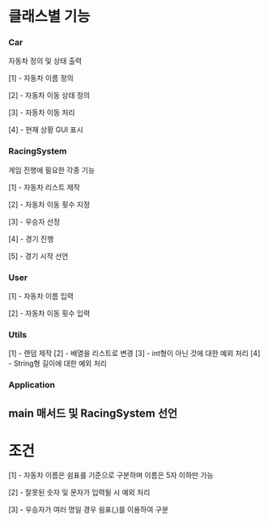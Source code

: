 # 클래스별 기능

### Car
자동차 정의 및 상태 출력

[1] - 자동차 이름 정의

[2] - 자동차 이동 상태 정의

[3] - 자동차 이동 처리

[4] - 현재 상황 GUI 표시

### RacingSystem
게임 진행에 필요한 각종 기능

[1] - 자동차 리스트 제작

[2] - 자동차 이동 횟수 지정

[3] - 우승자 선정

[4] - 경기 진행

[5] - 경기 시작 선언

### User
[1] - 자동차 이름 입력

[2] - 자동차 이동 횟수 입력

### Utils
[1] - 랜덤 제작
[2] - 배열을 리스트로 변경
[3] - int형이 아닌 것에 대한 예외 처리
[4] - String형 길이에 대한 예외 처리

### Application
main 매서드 및 RacingSystem 선언
------------------------------------

# 조건

[1] - 자동차 이름은 쉼표를 기준으로 구분하며 이름은 5자 이하만 가능

[2] - 잘못된 숫자 및 문자가 입력될 시 예외 처리

[3] - 우승자가 여러 명일 경우 쉼표(,)를 이용하여 구분
